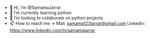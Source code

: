 - 👋 Hi, I’m @SamamaJarrar
- 🌱 I’m currently learning python
- 💞️ I’m looking to collaborate on python projects
- 📫 How to reach me ->
        Mail: samama123jarrar@gmail.com
        Linkedin: https://www.linkedin.com/in/samamajarrar
